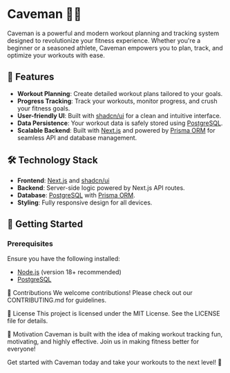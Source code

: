 # Caveman 🏋️‍♂️

Caveman is a powerful and modern workout planning and tracking system designed to revolutionize your fitness experience. Whether you're a beginner or a seasoned athlete, Caveman empowers you to plan, track, and optimize your workouts with ease.

## 🚀 Features

- **Workout Planning**: Create detailed workout plans tailored to your goals.
- **Progress Tracking**: Track your workouts, monitor progress, and crush your fitness goals.
- **User-friendly UI**: Built with [shadcn/ui](https://github.com/shadcn/ui) for a clean and intuitive interface.
- **Data Persistence**: Your workout data is safely stored using [PostgreSQL](https://www.postgresql.org/).
- **Scalable Backend**: Built with [Next.js](https://nextjs.org/) and powered by [Prisma ORM](https://www.prisma.io/) for seamless API and database management.

## 🛠️ Technology Stack

- **Frontend**: [Next.js](https://nextjs.org/) and [shadcn/ui](https://github.com/shadcn/ui)
- **Backend**: Server-side logic powered by Next.js API routes.
- **Database**: [PostgreSQL](https://www.postgresql.org/) with [Prisma ORM](https://www.prisma.io/).
- **Styling**: Fully responsive design for all devices.

## 🏁 Getting Started

### Prerequisites

Ensure you have the following installed:

- [Node.js](https://nodejs.org/) (version 18+ recommended)
- [PostgreSQL](https://www.postgresql.org/)

🤝 Contributions
We welcome contributions! Please check out our CONTRIBUTING.md for guidelines.

📜 License
This project is licensed under the MIT License. See the LICENSE file for details.

🌟 Motivation
Caveman is built with the idea of making workout tracking fun, motivating, and highly effective. Join us in making fitness better for everyone!

Get started with Caveman today and take your workouts to the next level! 💪
